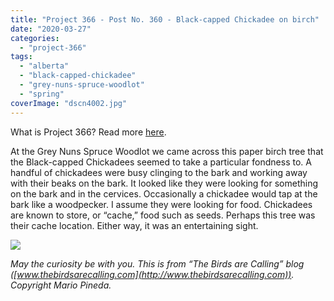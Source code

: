 ```yaml
---
title: "Project 366 - Post No. 360 - Black-capped Chickadee on birch"
date: "2020-03-27"
categories: 
  - "project-366"
tags: 
  - "alberta"
  - "black-capped-chickadee"
  - "grey-nuns-spruce-woodlot"
  - "spring"
coverImage: "dscn4002.jpg"
---
```


What is Project 366? Read more [here](https://thebirdsarecalling.com/2019/03/29/project-366/).

At the Grey Nuns Spruce Woodlot we came across this paper birch tree that the Black-capped Chickadees seemed to take a particular fondness to. A handful of chickadees were busy clinging to the bark and working away with their beaks on the bark. It looked like they were looking for something on the bark and in the cervices. Occasionally a chickadee would tap at the bark like a woodpecker. I assume they were looking for food. Chickadees are known to store, or “cache,” food such as seeds. Perhaps this tree was their cache location. Either way, it was an entertaining sight.

![](https://thebirdsarecallingandimustgo.files.wordpress.com/2020/03/dscn4002.jpg?w=1024)

_May the curiosity be with you. This is from “The Birds are Calling” blog ([www.thebirdsarecalling.com](http://www.thebirdsarecalling.com)). Copyright Mario Pineda._
